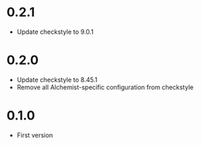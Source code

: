 # 0.2.1

* Update checkstyle to 9.0.1

# 0.2.0

* Update checkstyle to 8.45.1
* Remove all Alchemist-specific configuration from checkstyle

# 0.1.0

* First version
